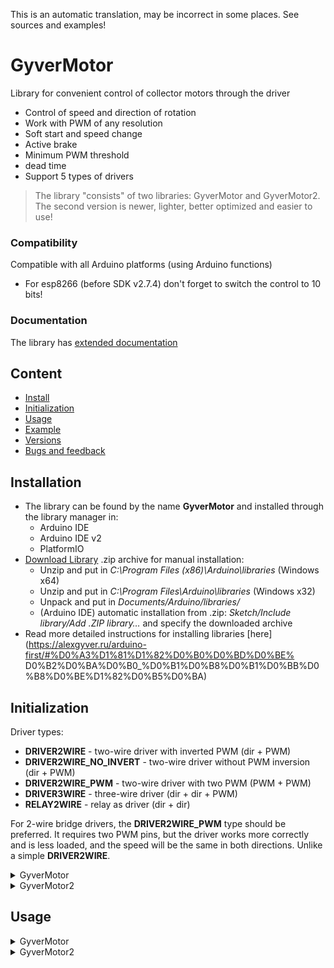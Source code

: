 This is an automatic translation, may be incorrect in some places. See sources and examples!

# GyverMotor
Library for convenient control of collector motors through the driver
- Control of speed and direction of rotation
- Work with PWM of any resolution
- Soft start and speed change
- Active brake
- Minimum PWM threshold
- dead time
- Support 5 types of drivers

> The library "consists" of two libraries: GyverMotor and GyverMotor2. The second version is newer, lighter, better optimized and easier to use!

### Compatibility
Compatible with all Arduino platforms (using Arduino functions)
- For esp8266 (before SDK v2.7.4) don't forget to switch the control to 10 bits!

### Documentation
The library has [extended documentation](https://alexgyver.ru/GyverMotor/)

## Content
- [Install](#install)
- [Initialization](#init)
- [Usage](#usage)
- [Example](#example)
- [Versions](#versions)
- [Bugs and feedback](#feedback)

<a id="install"></a>
## Installation
- The library can be found by the name **GyverMotor** and installed through the library manager in:
    - Arduino IDE
    - Arduino IDE v2
    - PlatformIO
- [Download Library](https://github.com/GyverLibs/GyverMotor/archive/refs/heads/main.zip) .zip archive for manual installation:
    - Unzip and put in *C:\Program Files (x86)\Arduino\libraries* (Windows x64)
    - Unzip and put in *C:\Program Files\Arduino\libraries* (Windows x32)
    - Unpack and put in *Documents/Arduino/libraries/*
    - (Arduino IDE) automatic installation from .zip: *Sketch/Include library/Add .ZIP library…* and specify the downloaded archive
- Read more detailed instructions for installing libraries [here] (https://alexgyver.ru/arduino-first/#%D0%A3%D1%81%D1%82%D0%B0%D0%BD%D0%BE% D0%B2%D0%BA%D0%B0_%D0%B1%D0%B8%D0%B1%D0%BB%D0%B8%D0%BE%D1%82%D0%B5%D0%BA)

<a id="init"></a>
## Initialization
Driver types:
- **DRIVER2WIRE** - two-wire driver with inverted PWM (dir + PWM)
- **DRIVER2WIRE_NO_INVERT** - two-wire driver without PWM inversion (dir + PWM)
- **DRIVER2WIRE_PWM** - two-wire driver with two PWM (PWM + PWM)
- **DRIVER3WIRE** - three-wire driver (dir + dir + PWM)
- **RELAY2WIRE** - relay as driver (dir + dir)

For 2-wire bridge drivers, the **DRIVER2WIRE_PWM** type should be preferred. It requires two PWM pins,
but the driver works more correctly and is less loaded, and the speed will be the same in both directions. Unlike a simple **DRIVER2WIRE**.
    
<details>
<summary>GyverMotor</summary>

```cpp
// initialization options depending on the driver type:
GMotor motor(DRIVER2WIRE, dig_pin, PWM_pin, (LOW / HIGH) );
GMotor motor(DRIVER2WIRE_NO_INVERT, dig_pin, PWM_pin, (LOW / HIGH) );
GMotor motor(DRIVER3WIRE, dig_pin_A, dig_pin_B, PWM_pin, (LOW/HIGH) );
GMotor motor(RELAY2WIRE, dig_pin_A, dig_pin_B, (LOW/HIGH) );
/*
  dig_pin, dig_pin_A, dig_pin_B - any MK digital pin
  PWM_pin - any PWM pin of the MK
  LOW / HIGH - driver level. If the motor slows down when the speed increases, change the level.
*/
```
</details>

<details>
<summary>GyverMotor2</summary>

```cpp
GMotor2<type> motor(pin1, pin2, pin3); // PWM width 8 bits (0.. 255)
GMotor2<type, bit> motor(pin1, pin2, pin3); // general case, PWM width in bits

// types and number of pins depending on the driver
GMotor2<DRIVER2WIRE> motor(GPIO, PWM);
GMotor2<DRIVER2WIRE_NO_INVERT> motor(GPIO, PWM);
GMotor2<DRIVER2WIRE_PWM> motor(PWM, PWM);
GMotor2<DRIVER3WIRE> motor(GPIO, GPIO, PWM);
GMotor2<RELAY2WIRE> motor(GPIO, GPIO);
```
</details>

<a id="usage"></a>
## Usage
<details>
<summary>GyverMotor</summary>

```cpp
GMotor(GM_driverType type, int8_t param1 = _GM_NC, int8_t param2 = _GM_NC, int8_t param3 = _GM_NC, int8_t param4 = _GM_NC);
// three options for creating an object depending on the driver:
// GMotor motor(DRIVER2WIRE, dig_pin, PWM_pin, (LOW/HIGH) )
// GMotor motor(DRIVER3WIRE, dig_pin_A, dig_pin_B, PWM_pin, (LOW/HIGH) )
// GMotor motor(RELAY2WIRE, dig_pin_A, dig_pin_B, (LOW/HIGH) )

// set speed -255..255 (8 bits) and -1023..1023 (10 bits)
void setSpeed(int16_t duty);

// change the motor mode:
// FORWARD - forward
// BACKWARD - back
// STOP - stop
// BRAKE - active brake
// AUTO - obeys setSpeed ​​(-255.. 255)
void setMode(GM_workMode);

// rotation direction
// NORM - normal
// REVERSE - reverse
void setDirection(bool direction);

// set the minimum duty cycle (at which the motor starts to spin)
void setMinDuty(int duty);

// set PWM resolution in bits
void setResolution(byte bit);

// set deadtime (in microseconds). Default 0
void setDeadtime(uint16_t deadtime);

// set driver level (default HIGH)
void setLevel(int8_t level);

// smooth change to the specified speed (to the PWM value)
void smoothTick(int16_t duty);

// rate of change of speed
void setSmoothSpeed(uint8_t speed);

// returns -1 on BACKWARD rotation, 1 on FORWARD and 0 on stop and brake
int getState();

// internal duty cycle variable for debugging
int16_t_duty = 0;

// compatibility with old versions
// set output to 8 bits
void set8bitMode();

// set output to 10 bits
void set10bitMode();
```

### Operation logic
In setMinDuty() you can set the minimum speed (0..255) at which the motor starts rotating.
Further speed settings will be automatically scaled based on the minimum speed.
setDirection() sets globallyomitted motor direction, which automatically affects all speed functions.

#### Normal mode
Run setMode(FORWARD) to move forward, setMode(BACKWARD) to move backward.
The speed is set in setSpeed() or run(FORWARD/BACKWARD, speed). You can stop by setMode(STOP).

#### Auto mode
SetMode(AUTO) is run, speed is set in setSpeed(), negative values ​​are supported for rotation in the opposite direction.
You can stop by setMode(STOP).

#### Smooth Mode
To run, you need to set setMode(AUTO). In smooth mode, you need to call smoothTick more often with an indication of the target speed. With a value of 0, the motor will smoothly stop itself.
For an abrupt stop, you can use setMode(STOP).

</details>

<details>
<summary>GyverMotor2</summary>

```cpp
void setMinDuty(uint16_tmduty); // set minimum PWM (default 0)
void setMinDutyPerc(uint16_t mduty); // set minimum PWM in % (default 0)
void setDeadtime(uint16_tus); // set deadtime in microseconds (default 0)
void reverse(bool r); // reverse direction (default false)

void stop(); // stop. If smooth mode is enabled, then smooth
void brake(); // active brake
void setSpeed(int16_t s); // set speed (-max.. max)
void setSpeedPerc(int16_t s); // set the speed as a percentage (-100.. 100%)

int8_t getState(); // get status: motor spinning (1 and -1), motor stopped (0)
int16_t getSpeed(); // get current motor speed

void smoothMode(bool mode); // set the smooth speed change mode (default false)
void tick(); // smooth change to the specified speed, call in a loop
void setSmoothSpeed(uint8_t s); // set rate of change of rate (default 20)
void setSmoothSpeedPerc(uint8_t s); // set rate of change in percentage
```Cranberry
### PWM bits
The AVR Arduino defaults to 8-bit PWM (0..255). The esp8266 uses 10 bits (0..1023).
When initializing the library, you can set the desired bit depth, it can be any.

### Speed
The speed is set in `setSpeed(-max PWM.. max PWM)` as a PWM value, or in `setSpeedPerc(-100.. 100)` as a percentage. Speed ​​can be negative
then the motor will spin in the opposite direction. With a value of 0, the motor will stop and the driver will be disabled.

### Operating modes
Calling `stop()` is equivalent to `setSpeed(0)`. With direct control, the motor will stop immediately, with smooth control, it will stop smoothly. The driver will turn off, the motor shaft will be released.
Calling `brake()` will stop the motor and switch the driver to active braking mode (closes the motor through itself). The motor shaft will resist rotation.
Calling `reverse(true)` reverses the direction of rotation of the motor for all functions.

### Minimum PWM
In `setMinDuty(-max PWM.. max PWM)` you can set the minimum speed at which the motor starts to rotate, this is useful in most applications.
The speed set in `setSpeed()` will be automatically scaled to the minimum speed.
You can also set the minimum speed as a percentage `setMinDutyPerc(-100.. 100)`.

### Smooth mode
In smooth mode, the speed set in `setSpeed()` is not applied immediately, but smoothly over time. To enable
smooth mode, you need to call `smoothMode(true)` and place the ticker function `tick()` in the main program loop.
Inside this function, the speed will smoothly change according to the built-in timer (period - 50ms).
You can set the rate of change of speed - `setSmoothSpeed()` in PWM values ​​and `setSmoothSpeedPerc()` in percent.
</details>

<a id="example"></a>
## Example
See **examples** for other examples!
```cpp
#include <GyverMotor2.h>
GMotor2<DRIVER2WIRE> motor(5, 6);
//GMotor2<DRIVER2WIRE_NO_INVERT> motor(5, 6);
//GMotor2<DRIVER2WIRE_PWM> motor(5, 6);
//GMotor2<DRIVER3WIRE> motor(5, 6, 11);
//GMotor2<RELAY2WIRE> motor(5, 6);

void setup() {
  motor.setMinDuty(70); // min. PWM
  //motor.reverse(1); // reverse
  //motor.setDeadtime(5); // deadtime
}

void loop() {
  motor.setSpeed(10);
  delay(1000);
  motor setSpeed(-100);
  delay(1000);
  motor.setSpeed(50);
  delay(1000);
  motor.setSpeed(255);
  delay(1000);
  motor brake();
  delay(3000);
}
```

<a id="versions"></a>
## Versions
- v1.1 - defines removed
- v1.2 - defaults returned
- v2.0:
    - Software deadtime
    - Negative speeds
    - Support for two types of drivers and relays
    - Soft start and speed change
- v2.1: small fixes and additions
- v2.2: optimization
- v2.3: esp support added (bugs fixed)
- v2.4: compatibility with other bibles
- v2.5: added type DRIVER2WIRE_NO_INVERT
- v3.0: redesigned minDuty logic, added mode for PWM of any bitness
- v3.1: minor fixes
- v3.2: improved smooth mode stability
- v3.2.1: returned run() to public
- v4.0: fixed bug in GyverMotor. Added GyverMotor2

<a id="feedback"></a>
## Bugs and feedback
When you find bugs, create an **Issue**, or better, immediately write to the mail [alex@alexgyver.ru](mailto:alex@alexgyver.ru)
The library is open for revision and your **Pull Request**'s!